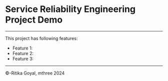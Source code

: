 # Service Reliability Engineering Project Demo
----
This project has following features:
- Feature 1:
- Feature 2:
- Feature 3:
---
&copy;-Ritika Goyal, mthree 2024

